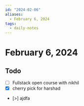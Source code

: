```yaml
---
id: "2024-02-06"
aliases:
  - February 6, 2024
tags:
  - daily-notes
---
```


# February 6, 2024

## Todo

- [ ] Fullstack open course with nikhil
- [x] cherry pick for harshad
- [>] ajdfa

